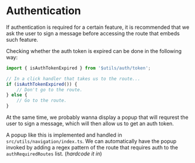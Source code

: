 # Authentication

If authentication is required for a certain feature, it is recommended that we ask the user to sign a message before accessing the route
that embeds such feature.

Checking whether the auth token is expired can be done in the following way:

```ts
import { isAuthTokenExpired } from '$utils/auth/token';

// In a click handler that takes us to the route...
if (isAuthTokenExpired()) {
	// Don't go to the route.
} else {
	// Go to the route.
}
```

At the same time, we probably wanna display a popup that will requrest the user to sign a message, which will then allow us to get an auth token.

A popup like this is implemented and handled in `src/utils/navigation/index.ts`. We can automatically have the popup invoked by adding a regex pattern of the route that requires auth to the `authRequiredRoutes` list. (_hardcode it in_)

